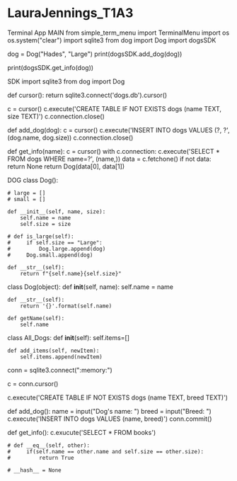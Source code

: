 # LauraJennings_T1A3
Terminal App
MAIN
from simple_term_menu import TerminalMenu 
import os
os.system("clear")
import sqlite3
from dog import Dog
import dogsSDK

dog = Dog("Hades", "Large")
print(dogsSDK.add_dog(dog))

print(dogsSDK.get_info(dog))

SDK
import sqlite3
from dog import Dog

def cursor():
    return sqlite3.connect('dogs.db').cursor()

c = cursor()
c.execute('CREATE TABLE IF NOT EXISTS dogs (name TEXT, size TEXT)')
c.connection.close()

def add_dog(dog):
    c = cursor()
    c.execute('INSERT INTO dogs VALUES (?, ?', (dog.name, dog.size))
    c.connection.close()


def get_info(name):
    c = cursor()
    with c.connection:
        c.execute('SELECT * FROM dogs WHERE name=?', (name,))
    data =  c.fetchone()
    if not data:
        return None
    return Dog(data[0], data[1])

DOG
class Dog():

    # large = []
    # small = []

    def __init__(self, name, size):
        self.name = name
        self.size = size
    
    # def is_large(self):
    #     if self.size == "Large":
    #         Dog.large.append(dog)
    #     Dog.small.append(dog)

    def __str__(self):
        return f"{self.name}{self.size}"








class Dog(object):
    def __init__(self, name):
        self.name = name

    def __str__(self):
        return '{}'.format(self.name)

    def getName(self):
        self.name

class All_Dogs:
    def __init__(self):
        self.items=[]
    
    def add_items(self, newItem):
        self.items.append(newItem)


conn = sqlite3.connect(":memory:")

c = conn.cursor()

c.execute('CREATE TABLE IF NOT EXISTS dogs (name TEXT, breed TEXT)')

def add_dog():
    name = input("Dog's name: ")
    breed = input("Breed: ")
    c.execute('INSERT INTO dogs VALUES (name, breed)')
    conn.commit()

def get_info():
    c.exucute('SELECT * FROM books')


    # def __eq__(self, other):
    #     if(self.name == other.name and self.size == other.size):
    #         return True
    
    # __hash__ = None